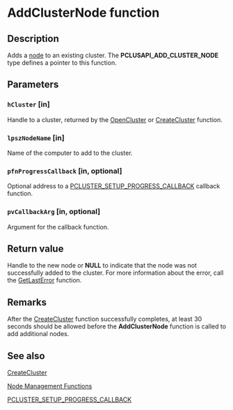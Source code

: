 # AddClusterNode function

## Description

Adds a [node](https://learn.microsoft.com/previous-versions/windows/desktop/mscs/nodes) to an existing cluster. The **PCLUSAPI_ADD_CLUSTER_NODE** type defines a pointer to this function.

## Parameters

### `hCluster` [in]

Handle to a cluster, returned by the [OpenCluster](https://learn.microsoft.com/windows/desktop/api/clusapi/nf-clusapi-opencluster) or
[CreateCluster](https://learn.microsoft.com/windows/desktop/api/clusapi/nf-clusapi-createcluster) function.

### `lpszNodeName` [in]

Name of the computer to add to the cluster.

### `pfnProgressCallback` [in, optional]

Optional address to a
[PCLUSTER_SETUP_PROGRESS_CALLBACK](https://learn.microsoft.com/windows/desktop/api/clusapi/nc-clusapi-pcluster_setup_progress_callback)
callback function.

### `pvCallbackArg` [in, optional]

Argument for the callback function.

## Return value

Handle to the new node or **NULL** to indicate that the node was not successfully added
to the cluster. For more information about the error, call the
[GetLastError](https://learn.microsoft.com/windows/desktop/api/errhandlingapi/nf-errhandlingapi-getlasterror) function.

## Remarks

After the [CreateCluster](https://learn.microsoft.com/windows/desktop/api/clusapi/nf-clusapi-createcluster) function successfully
completes, at least 30 seconds should be allowed before the
**AddClusterNode** function is called to add additional
nodes.

## See also

[CreateCluster](https://learn.microsoft.com/windows/desktop/api/clusapi/nf-clusapi-createcluster)

[Node Management Functions](https://learn.microsoft.com/previous-versions/windows/desktop/mscs/node-management-functions)

[PCLUSTER_SETUP_PROGRESS_CALLBACK](https://learn.microsoft.com/windows/desktop/api/clusapi/nc-clusapi-pcluster_setup_progress_callback)